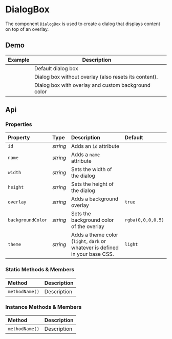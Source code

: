 # DialogBox
The component `DialogBox` is used to create a dialog that displays content on top of an overlay.

## Demo

<table class="example">
  <thead>
    <tr>
      <th>Example</th>
      <th>Description</th>
      <th></th>
    </tr>
  </thead>
  <tbody>
    <tr>
      <td>
        <dialog-box id="dialog-box-example-1"></dialog-box>
        <input-button name="buttonCancel" id="dialog-box-link-example-1" value="Click to open"></input-button>
      </td>
      <td>Default dialog box</td>
      <td>
        <icon-container src="./sprite.svg#code"></icon-container>
      </td>
    </tr>
    <tr>
      <td>
        <dialog-box id="dialog-box-example-2" overlay="false"></dialog-box>
        <input-button name="buttonCancel" id="dialog-box-link-example-2" value="Click to open"></input-button>
      </td>
      <td>Dialog box without overlay (also resets its content).</td>
      <td>
        <icon-container src="./sprite.svg#code"></icon-container>
      </td>
    </tr>
    <tr>
      <td>
        <dialog-box id="dialog-box-example-3" overlay="true" background-color="rgba(75, 145, 221, 0.5)"></dialog-box>
        <input-button name="buttonCancel" id="dialog-box-link-example-3" value="Click to open"></input-button>
      </td>
      <td>Dialog box with overlay and custom background color</td>
      <td>
        <icon-container src="./sprite.svg#code"></icon-container>
      </td>
    </tr>
  </tbody>
</table>

<template for="dialog-box-example-1">
  <header>Dialog</header>
  <main>
    <p>I'm a little dialog,<br> hear me shout</p>
  </main>
  <footer>
    <input-button value="cancel"></input-button>
    <input-button value="confirm"></input-button>
  </footer>
</template>

<template for="dialog-box-example-2">
  <header>Dialog</header>
  <main>
    <p>${data.message || 'Hello, world'}</p>
  </main>
  <footer>
    <input-button value="cancel"></input-button>
    <input-button value="confirm"></input-button>
  </footer>
</template>

<template for="dialog-box-example-3">
  <header>Dialog</header>
  <main>
    <p>I'm a little dialog,<br> hear me shout</p>
  </main>
  <footer>
    <input-button value="cancel"></input-button>
    <input-button value="confirm"></input-button>
  </footer>
</template>

<script>
  {
    const dialogLink1 = document.getElementById('dialog-box-link-example-1')
    const dialog1 = document.getElementById('dialog-box-example-1')
    dialogLink1.addEventListener('click', e => dialog1.show())

    const dialogLink2 = document.getElementById('dialog-box-link-example-2')
    const dialog2 = document.getElementById('dialog-box-example-2')

    let clickCount = 1
    dialogLink2.addEventListener('click', e => {
      dialog2.setProps(props => ({
       ...props,
        message: `Clicked ${clickCount++} times.`
      }))
      dialog2.show()
    })

    const dialogLink3 = document.getElementById('dialog-box-link-example-3')
    const dialog3 = document.getElementById('dialog-box-example-3')
    dialogLink3.addEventListener('click', e => dialog3.show())
  }
</script>

## Api

### Properties

| Property | Type | Description | Default |
| :--- | :--- | :--- | :--- |
| `id` | *string* | Adds an `id` attribute |  |
| `name` | *string* | Adds a `name` attribute |  |
| `width` | *string* | Sets the width of the dialog |  |
| `height` | *string* | Sets the height of the dialog |  |
| `overlay` | *string* | Adds a background overlay | `true` |
| `backgroundColor` | *string* | Sets the background color of the overlay | `rgba(0,0,0,0.5)` |
| `theme` | *string* | Adds a theme color (`light`, `dark` or whatever is defined in your base CSS. | `light` |

### Static Methods & Members

| Method | Description |
| :--- | :--- |
| `methodName()` | Description |

### Instance Methods & Members

| Method | Description |
| :--- | :--- |
| `methodName()` | Description |
